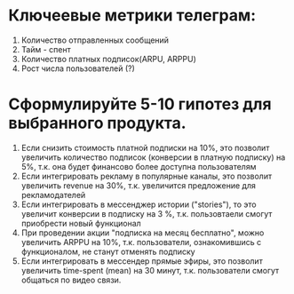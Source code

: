 # Ключеевые метрики телеграм:
1. Количество отправленных сообщений
2. Тайм - спент
3. Количество платных подписок(ARPU, ARPPU)
4. Рост числа пользователей (?)

# Сформулируйте 5-10 гипотез для выбранного продукта.
1. Если снизить стоимость платной подписки на 10%, это позволит увеличить количество подписок (конверсии в платную подписку) на 5%, т.к. она будет финансово более доступна пользователям
2. Если интегрировать рекламу в популярные каналы, это позволит увеличить revenue на 30%, т.к. увеличится предложение для рекламодателей
3. Если интегрировать в мессенджер истории ("stories"), то это увеличит конверсии в подписку на 3 %, т.к. пользовтаели смогут приобрести новый функционал
4. При проведении акции "подписка на месяц бесплатно", можно увеличить ARPPU на 10%, т.к. пользователи, ознакомившись с функционалом, не станут отменять подписку
5. Если интегрировать в мессендер прямые эфиры, это позволит увеличить time-spent (mean) на 30 минут, т.к. пользователи смогут общаться по видео связи.
